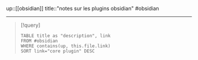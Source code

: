 up::[[obsidian]]
title::"notes sur les plugins obsidian"
#obsidian

----

> [!query]
> ```dataview
> TABLE title as "description", link
> FROM #obsidian 
> WHERE contains(up, this.file.link)
> SORT link="core plugin" DESC
> ```





